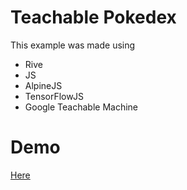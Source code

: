 # Teachable Pokedex

This example was made using

- Rive
- JS
- AlpineJS
- TensorFlowJS
- Google Teachable Machine

# Demo

[Here](https://adawolfs.github.io/teachable_pokedex)